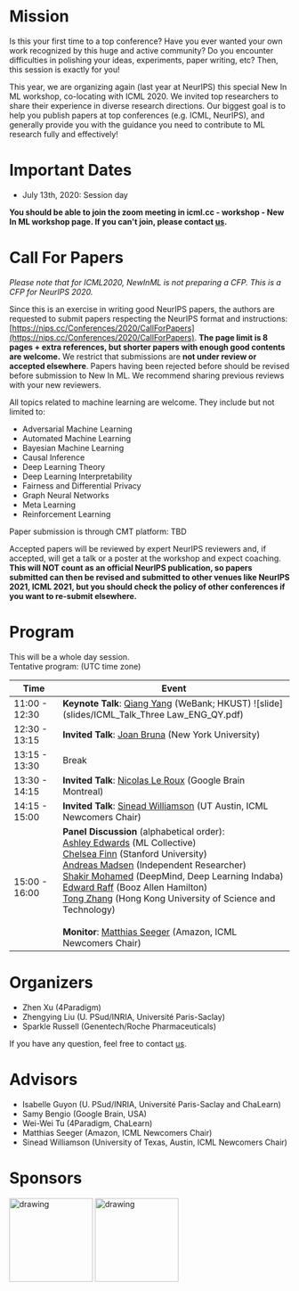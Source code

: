 # Mission

Is this your first time to a top conference? Have you ever wanted your own work recognized by this huge and active community? Do you encounter difficulties in polishing your ideas, experiments, paper writing, etc? Then, this session is exactly for you!

This year, we are organizing again (last year at NeurIPS) this special New In ML workshop, co-locating with ICML 2020. We invited top  researchers to share their experience in diverse research directions. Our biggest goal is to help you publish papers at top conferences (e.g. ICML, NeurIPS), and generally provide you with the guidance you need to contribute to ML research fully and effectively!  

# Important Dates

- July 13th, 2020: Session day

**You should be able to join the zoom meeting in icml.cc - workshop - New In ML workshop page. If you can't join, please contact [us](mailto:xuzhen@4paradigm.com).**


# Call For Papers

*Please note that for ICML2020, NewInML is not preparing a CFP. This is a CFP for NeurIPS 2020.*

Since this is an exercise in writing good NeurIPS papers, the authors are requested to submit papers respecting the NeurIPS format and instructions: [https://nips.cc/Conferences/2020/CallForPapers](https://nips.cc/Conferences/2020/CallForPapers). **The page limit is 8 pages + extra references, but shorter papers with enough good contents are welcome.** We restrict that submissions are **not under review or accepted elsewhere**. Papers having been rejected before should be revised before submission to New In ML. We recommend sharing previous reviews with your new reviewers.

All topics related to machine learning are welcome. They include but not limited to:
- Adversarial Machine Learning
- Automated Machine Learning
- Bayesian Machine Learning
- Causal Inference
- Deep Learning Theory
- Deep Learning Interpretability
- Fairness and Differential Privacy
- Graph Neural Networks
- Meta Learning
- Reinforcement Learning


Paper submission is through CMT platform: TBD

Accepted papers will be reviewed by expert NeurIPS reviewers and, if accepted, will get a talk or a poster at the workshop and expect coaching. <b> This will NOT count as an official NeurIPS publication, so papers submitted can then be revised and submitted to other venues like NeurIPS 2021, ICML 2021, but you should check the policy of other conferences if you want to re-submit elsewhere.</b>


# Program

This will be a whole day session. <br>
Tentative program: (UTC time zone)

|**Time** | **Event**|
|-|--------------------------------------------------|
|11:00 - 12:30| **Keynote Talk**: [Qiang Yang](http://www.cs.ust.hk/~qyang/) (WeBank; HKUST) ![slide](slides/ICML_Talk_Three Law_ENG_QY.pdf)|
|12:30 - 13:15| **Invited Talk**: [Joan Bruna](https://cims.nyu.edu/~bruna/) (New York University)|
|13:15 - 13:30| Break|
|13:30 - 14:15| **Invited Talk**: [Nicolas Le Roux](http://nicolas.le-roux.name/) (Google Brain Montreal)|
|14:15 - 15:00| **Invited Talk**: [Sinead Williamson](https://sinead.github.io/index.html) (UT Austin, ICML Newcomers Chair)|
|15:00 - 16:00| **Panel Discussion** (alphabetical order): <br> [Ashley Edwards](https://ashedwards.github.io/) (ML Collective) <br> [Chelsea Finn](http://ai.stanford.edu/~cbfinn/) (Stanford University) <br> [Andreas Madsen](https://andreasmadsen.github.io/) (Independent Researcher) <br> [Shakir Mohamed](https://shakirm.com/) (DeepMind, Deep Learning Indaba) <br> [Edward Raff](https://www.edwardraff.com/) (Booz Allen Hamilton) <br> [Tong Zhang](http://tongzhang-ml.org/) (Hong Kong University of Science and Technology) <br><br>**Monitor**: [Matthias Seeger](https://mseeger.github.io/) (Amazon, ICML Newcomers Chair)|

# Organizers

* Zhen Xu (4Paradigm)
* Zhengying Liu (U. PSud/INRIA, Université Paris-Saclay)
* Sparkle Russell (Genentech/Roche Pharmaceuticals)

If you have any question, feel free to contact [us](mailto:xuzhen@4paradigm.com).

# Advisors

* Isabelle Guyon (U. PSud/INRIA, Université Paris-Saclay and ChaLearn)
* Samy Bengio (Google Brain, USA)
* Wei-Wei Tu (4Paradigm, ChaLearn)
* Matthias Seeger (Amazon, ICML Newcomers Chair)
* Sinead Williamson (University of Texas, Austin, ICML Newcomers Chair)

# Sponsors

<img src="http://ccc.inaoep.mx/~hugojair/imgs/4p.png" alt="drawing" width="150"/>
<img src="http://sunai.uoc.edu/chalearnLAP/img/ChalearnLogo.png" alt="drawing" width="150"/>
